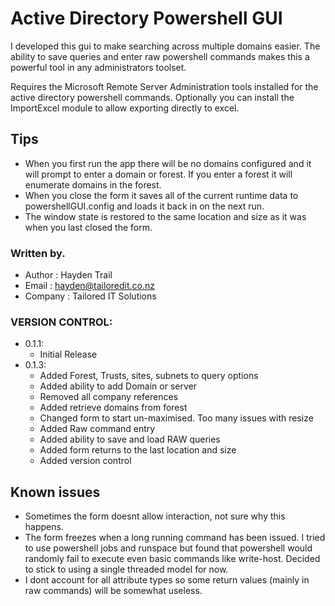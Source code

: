 # Active Directory Powershell GUI

I developed this gui to make searching across multiple domains easier.  The ability to save queries and enter raw powershell commands makes this a powerful tool in any administrators toolset.

Requires the Microsoft Remote Server Administration tools installed for the active directory powershell commands. Optionally you can install the ImportExcel module to allow exporting directly to excel. 

## Tips 

 * When you first run the app there will be no domains configured and it will prompt to enter a domain or forest. If you enter a forest it will enumerate domains in the forest.
 * When you close the form it saves all of the current runtime data to powershellGUI.config and loads it back in on the next run.
 * The window state is restored to the same location and size as it was when you last closed the form.

### Written by. 
 * Author  : Hayden Trail
 * Email   : hayden@tailoredit.co.nz
 * Company : Tailored IT Solutions

### VERSION CONTROL:

* 0.1.1:
  * Initial Release
* 0.1.3:
  * Added Forest, Trusts, sites, subnets to query options
  * Added ability to add Domain or server 
  * Removed all company references
  * Added retrieve domains from forest
  * Changed form to start un-maximised.  Too many issues with resize
  * Added Raw command entry
  * Added ability to save and load RAW queries
  * Added form returns to the last location and size
  * Added version control

## Known issues 

 * Sometimes the form doesnt allow interaction, not sure why this happens.
 * The form freezes when a long running command has been issued.  I tried to use powershell jobs and runspace but found that powershell would randomly fail to execute even basic commands like write-host.  Decided to stick to using a single threaded model for now.
 * I dont account for all attribute types so some return values (mainly in raw commands) will be somewhat useless.

